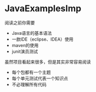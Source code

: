 # JavaExamplesImp

阅读之前你需要
- Java语言的基本语法
- 一款IDE（eclipse、IDEA）使用
- maven的使用
- junit演员测试

虽然项目看起来很多，但是其实非常容易阅读
- 每个包都有一个主题
- 每个单元测试代表一个知识点
- 不必理解所有代码
